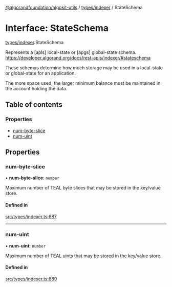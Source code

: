 [@algorandfoundation/algokit-utils](../README.md) / [types/indexer](../modules/types_indexer.md) / StateSchema

# Interface: StateSchema

[types/indexer](../modules/types_indexer.md).StateSchema

Represents a [apls] local-state or [apgs] global-state schema.
https://developer.algorand.org/docs/rest-apis/indexer/#stateschema

These schemas determine how much storage may be used in a local-state or global-state for an application.

The more space used, the larger minimum balance must be maintained in the account holding the data.

## Table of contents

### Properties

- [num-byte-slice](types_indexer.StateSchema.md#num-byte-slice)
- [num-uint](types_indexer.StateSchema.md#num-uint)

## Properties

### num-byte-slice

• **num-byte-slice**: `number`

Maximum number of TEAL byte slices that may be stored in the key/value store.

#### Defined in

[src/types/indexer.ts:687](https://github.com/algorandfoundation/algokit-utils-ts/blob/main/src/types/indexer.ts#L687)

___

### num-uint

• **num-uint**: `number`

Maximum number of TEAL uints that may be stored in the key/value store.

#### Defined in

[src/types/indexer.ts:689](https://github.com/algorandfoundation/algokit-utils-ts/blob/main/src/types/indexer.ts#L689)
